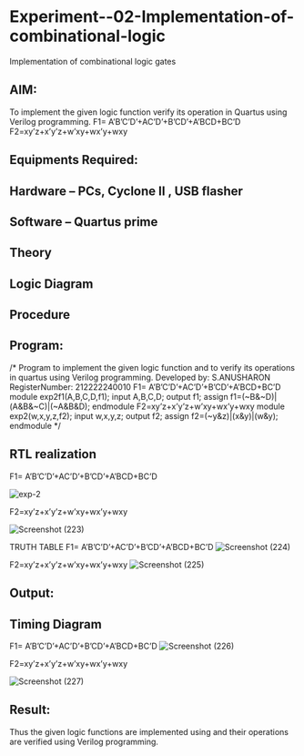 # Experiment--02-Implementation-of-combinational-logic
Implementation of combinational logic gates
 
## AIM:
To implement the given logic function verify its operation in Quartus using Verilog programming.
 F1= A’B’C’D’+AC’D’+B’CD’+A’BCD+BC’D
F2=xy’z+x’y’z+w’xy+wx’y+wxy
 
 
 
## Equipments Required:
## Hardware – PCs, Cyclone II , USB flasher
## Software – Quartus prime


## Theory
 

## Logic Diagram
## Procedure
## Program:
/*
Program to implement the given logic function and to verify its operations in quartus using Verilog programming.
Developed by: S.ANUSHARON
RegisterNumber: 212222240010
F1= A’B’C’D’+AC’D’+B’CD’+A’BCD+BC’D
module exp2f1(A,B,C,D,f1);
input A,B,C,D;
output f1;
assign f1=(~B&~D)|(A&B&~C)|(~A&B&D);
endmodule
F2=xy’z+x’y’z+w’xy+wx’y+wxy
module exp2(w,x,y,z,f2);
input w,x,y,z;
output f2;
assign f2=(~y&z)|(x&y)|(w&y);
endmodule 
*/
## RTL realization

F1= A’B’C’D’+AC’D’+B’CD’+A’BCD+BC’D

![exp-2](https://github.com/Anusharonselva/Experiment--02-Implementation-of-combinational-logic-/assets/119405600/768c0b4c-747c-473c-ac8e-a71a19ff6c97)

F2=xy’z+x’y’z+w’xy+wx’y+wxy

![Screenshot (223)](https://github.com/Anusharonselva/Experiment--02-Implementation-of-combinational-logic-/assets/119405600/cb83c039-99af-4fad-9fa6-ff94dc8d01c9)

TRUTH TABLE
F1= A’B’C’D’+AC’D’+B’CD’+A’BCD+BC’D
![Screenshot (224)](https://github.com/Anusharonselva/Experiment--02-Implementation-of-combinational-logic-/assets/119405600/f9604373-bc9e-4509-8123-0ee9bb56d211)

F2=xy’z+x’y’z+w’xy+wx’y+wxy
![Screenshot (225)](https://github.com/Anusharonselva/Experiment--02-Implementation-of-combinational-logic-/assets/119405600/8531b593-ef17-4b79-810b-542038170c8b)

## Output:
## Timing Diagram
F1= A’B’C’D’+AC’D’+B’CD’+A’BCD+BC’D
![Screenshot (226)](https://github.com/Anusharonselva/Experiment--02-Implementation-of-combinational-logic-/assets/119405600/0c5c1b01-1036-4113-9c45-e3346f71723c)

F2=xy’z+x’y’z+w’xy+wx’y+wxy

![Screenshot (227)](https://github.com/Anusharonselva/Experiment--02-Implementation-of-combinational-logic-/assets/119405600/cdc2c586-8712-4898-b995-4caadbbaaaee)


## Result:
Thus the given logic functions are implemented using  and their operations are verified using Verilog programming.
